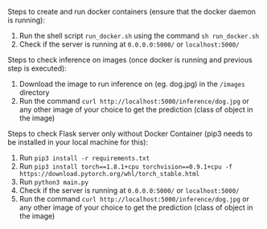 Steps to create and run docker containers (ensure that the docker daemon is running):

1. Run the shell script `run_docker.sh` using the command `sh run_docker.sh`
2. Check if the server is running at `0.0.0.0:5000/` or `localhost:5000/`

Steps to check inference on images (once docker is running and previous step is executed):
1. Download the image to run inference on (eg. dog.jpg) in the `/images` directory
2. Run the command `curl http://localhost:5000/inference/dog.jpg` or any other image of your choice to get the prediction (class of object in the image)


Steps to check Flask server only without Docker Container (pip3 needs to be installed in your local machine for this):

1. Run `pip3 install -r requirements.txt`
2. Run `pip3 install torch==1.8.1+cpu torchvision==0.9.1+cpu -f https://download.pytorch.org/whl/torch_stable.html`
3. Run `python3 main.py`
4. Check if the server is running at `0.0.0.0:5000/` or `localhost:5000/`
5. Run the command `curl http://localhost:5000/inference/dog.jpg` or any other image of your choice to get the prediction (class of object in the image)
